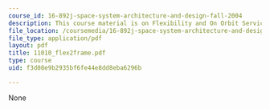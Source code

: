 ```yaml
---
course_id: 16-892j-space-system-architecture-and-design-fall-2004
description: This course material is on Flexibility and On Orbit Servicing.
file_location: /coursemedia/16-892j-space-system-architecture-and-design-fall-2004/f3d08e9b2935bf6fe44e8dd8eba6296b_11010_flex2frame.pdf
file_type: application/pdf
layout: pdf
title: 11010_flex2frame.pdf
type: course
uid: f3d08e9b2935bf6fe44e8dd8eba6296b

---
```

None
